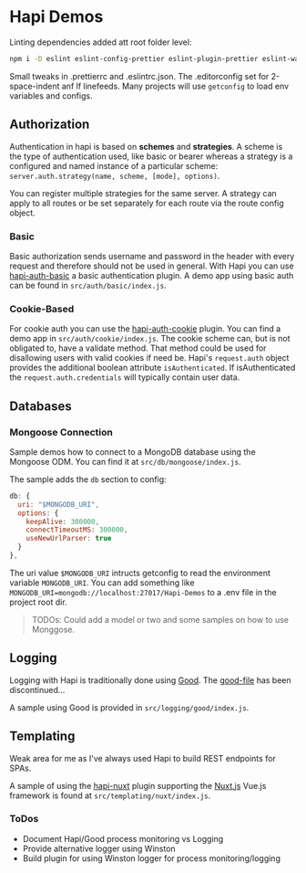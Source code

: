 # Hapi Demos

Linting dependencies added att root folder level:

```bash
npm i -D eslint eslint-config-prettier eslint-plugin-prettier eslint-watch prettier
```

Small tweaks in .prettierrc and .eslintrc.json. The .editorconfig set for 2-space-indent anf lf linefeeds. Many projects will use `getconfig` to load env variables and configs.


## Authorization

Authentication in hapi is based on **schemes** and **strategies**. A scheme is the type of authentication used, like basic or bearer whereas a strategy is a configured and named instance of a particular scheme: `server.auth.strategy(name, scheme, [mode], options)`.

You can register multiple strategies for the same server. A strategy can apply to all routes or be set separately for each route via the route config object.

### Basic

Basic authorization sends username and password in the header with every request and therefore should not be used in general. With Hapi you can use [hapi-auth-basic](https://github.com/hapijs/hapi-auth-basic) a basic authentication plugin. A demo app using basic auth can be found in `src/auth/basic/index.js`.

### Cookie-Based

For cookie auth you can use the [hapi-auth-cookie](https://github.com/hapijs/hapi-auth-cookie) plugin. You can find a demo app in `src/auth/cookie/index.js`. The cookie scheme can, but is not obligated to, have a validate method. That method could be used for disallowing users with valid cookies if need be. Hapi's `request.auth` object provides the additional boolean attribute `isAuthenticated`. If isAuthenticated the `request.auth.credentials` will typically contain user data.

## Databases

### Mongoose Connection

Sample demos how to connect to a MongoDB database using the Mongoose ODM. You can find it at `src/db/mongoose/index.js`.

The sample adds the `db` section to config:

```js
db: {
  uri: "$MONGODB_URI",
  options: {
    keepAlive: 300000,
    connectTimeoutMS: 300000,
    useNewUrlParser: true
  }
},
```

The uri value `$MONGODB_URI` intructs getconfig to read the environment variable `MONGODB_URI`. You can add something like `MONGODB_URI=mongodb://localhost:27017/Hapi-Demos` to a .env file in the project root dir.

> TODOs: Could add a model or two and some samples on how to use Monggose.

## Logging

Logging with Hapi is traditionally done using [Good](https://github.com/hapijs/good). The [good-file](https://github.com/hapijs/good-file) has been discontinued...

A sample using Good is provided in `src/logging/good/index.js`.

## Templating

Weak area for me as I've always used Hapi to build REST endpoints for SPAs.

A sample of using the [hapi-nuxt](https://github.com/nuxt-community/hapi-nuxt) plugin supporting the [Nuxt.js](https://nuxtjs.org/) Vue.js framework is found at `src/templating/nuxt/index.js`.

### ToDos

* Document Hapi/Good process monitoring vs Logging
* Provide alternative logger using Winston
* Build plugin for using Winston logger for process monitoring/logging
